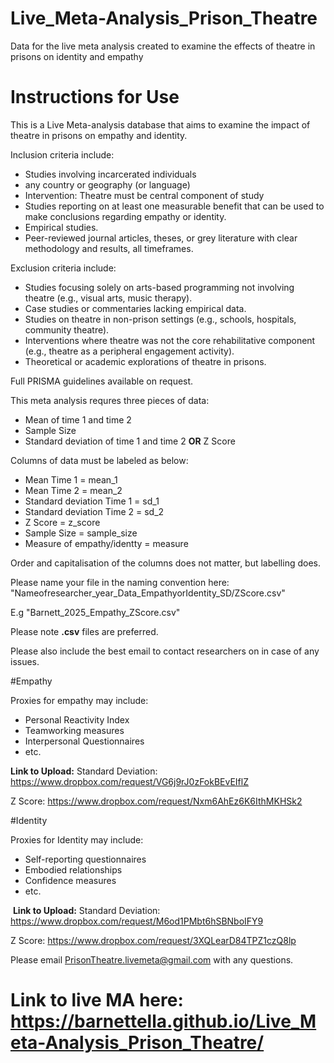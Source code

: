 # Live_Meta-Analysis_Prison_Theatre
Data for the live meta analysis created to examine the effects of theatre in prisons on identity and empathy

# Instructions for Use

This is a Live Meta-analysis database that aims to examine the impact of theatre in prisons on empathy and identity. 

Inclusion criteria include:
* Studies involving incarcerated individuals
* any country or geography (or language)
* Intervention: Theatre must be central component of study
* Studies reporting on at least one measurable benefit that can be used to make conclusions regarding empathy or identity.
* Empirical studies.
* Peer-reviewed journal articles, theses, or grey literature with clear methodology and results, all timeframes.

Exclusion criteria include: 
* Studies focusing solely on arts-based programming not involving theatre (e.g., visual arts, music therapy).
* Case studies or commentaries lacking empirical data.
* Studies on theatre in non-prison settings (e.g., schools, hospitals, community theatre).
* Interventions where theatre was not the core rehabilitative component (e.g., theatre as a peripheral engagement activity).
* Theoretical or academic explorations of theatre in prisons.

Full PRISMA guidelines available on request. 

This meta analysis requres three pieces of data:
* Mean of time 1 and time 2
* Sample Size
* Standard deviation of time 1 and time 2 **OR** Z Score

Columns of data must be labeled as below:

* Mean Time 1 = mean_1
* Mean Time 2 = mean_2
* Standard deviation Time 1 = sd_1
* Standard deviation Time 2 = sd_2
* Z Score = z_score
* Sample Size = sample_size
* Measure of empathy/identty = measure

Order and capitalisation of the columns does not matter, but labelling does. 

Please name your file in the naming convention here: "Nameofresearcher_year_Data_EmpathyorIdentity_SD/ZScore.csv"

E.g "Barnett_2025_Empathy_ZScore.csv"

Please note **.csv** files are preferred. 

Please also include the best email to contact researchers on in case of any issues. 

#Empathy

Proxies for empathy may include: 
* Personal Reactivity Index
* Teamworking measures
* Interpersonal Questionnaires
* etc.

**Link to Upload:**
Standard Deviation: https://www.dropbox.com/request/VG6j9rJ0zFokBEvEIflZ

Z Score: https://www.dropbox.com/request/Nxm6AhEz6K6IthMKHSk2

#Identity

Proxies for Identity may include: 
* Self-reporting questionnaires
* Embodied relationships
* Confidence measures
* etc. 

 **Link to Upload:**
 Standard Deviation: https://www.dropbox.com/request/M6od1PMbt6hSBNboIFY9
 
 Z Score: https://www.dropbox.com/request/3XQLearD84TPZ1czQ8lp

Please email PrisonTheatre.livemeta@gmail.com with any questions. 

# Link to live MA here: https://barnettella.github.io/Live_Meta-Analysis_Prison_Theatre/
